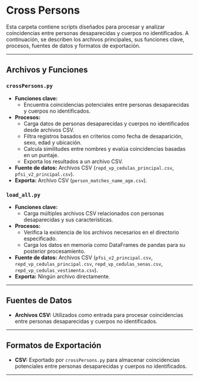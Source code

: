 # Cross Persons

Esta carpeta contiene scripts diseñados para procesar y analizar coincidencias entre personas desaparecidas y cuerpos no identificados. A continuación, se describen los archivos principales, sus funciones clave, procesos, fuentes de datos y formatos de exportación.

---

## Archivos y Funciones

### `crossPersons.py`
- **Funciones clave:**
  - Encuentra coincidencias potenciales entre personas desaparecidas y cuerpos no identificados.
- **Procesos:**
  - Carga datos de personas desaparecidas y cuerpos no identificados desde archivos CSV.
  - Filtra registros basados en criterios como fecha de desaparición, sexo, edad y ubicación.
  - Calcula similitudes entre nombres y evalúa coincidencias basadas en un puntaje.
  - Exporta los resultados a un archivo CSV.
- **Fuente de datos:** Archivos CSV (`repd_vp_cedulas_principal.csv`, `pfsi_v2_principal.csv`).
- **Exporta:** Archivo CSV (`person_matches_name_age.csv`).

### `load_all.py`
- **Funciones clave:**
  - Carga múltiples archivos CSV relacionados con personas desaparecidas y sus características.
- **Procesos:**
  - Verifica la existencia de los archivos necesarios en el directorio especificado.
  - Carga los datos en memoria como DataFrames de pandas para su posterior procesamiento.
- **Fuente de datos:** Archivos CSV (`pfsi_v2_principal.csv`, `repd_vp_cedulas_principal.csv`, `repd_vp_cedulas_senas.csv`, `repd_vp_cedulas_vestimenta.csv`).
- **Exporta:** Ningún archivo directamente.

---

## Fuentes de Datos

- **Archivos CSV:** Utilizados como entrada para procesar coincidencias entre personas desaparecidas y cuerpos no identificados.

---

## Formatos de Exportación

- **CSV:** Exportado por `crossPersons.py` para almacenar coincidencias potenciales entre personas desaparecidas y cuerpos no identificados.

---
